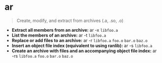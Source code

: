 # ar
> Create, modify, and extract from archives (.a, .so, .o)
- **Extract all members from an archive:**
ar -x `libfoo.a`
- **List the members of an archive:**
ar -t `libfoo.a`
- **Replace or add files to an archive:**
ar -r `libfoo.a` `foo.o` `bar.o` `baz.o`
- **Insert an object file index (equivalent to using ranlib):**
ar -s `libfoo.a`
- **Create an archive with files and an accompanying object file index:**
ar -rs `libfoo.a` `foo.o` `bar.o` `baz.o`

